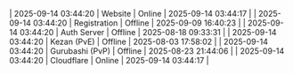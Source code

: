 | 2025-09-14 03:44:20 | Website | Online | 2025-09-14 03:44:17 |
| 2025-09-14 03:44:20 | Registration | Offline | 2025-09-09 16:40:23 |
| 2025-09-14 03:44:20 | Auth Server | Offline | 2025-08-18 09:33:31 |
| 2025-09-14 03:44:20 | Kezan (PvE) | Offline | 2025-08-03 17:58:02 |
| 2025-09-14 03:44:20 | Gurubashi (PvP) | Offline | 2025-08-23 21:44:06 |
| 2025-09-14 03:44:20 | Cloudflare | Online | 2025-09-14 03:44:17 |
